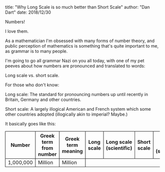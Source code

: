 title: "Why Long Scale is so much better than Short Scale"
author: "Dan Dart"
date: 2018/12/30

<style>.table { width: 100%; } .table tr:odd { background-color: #eee;} .table td, th { border: 1px solid black; </style>  Numbers!

I love them.

As a mathematician I'm obsessed with many forms of number theory, and public perception of mathematics is something that's quite important to me, as grammar is to many people.

I'm going to go all grammar Nazi on you all today, with one of my pet peeves about how numbers are pronounced and translated to words:

Long scale vs. short scale.

For those who don't know:

Long scale: The standard for pronouncing numbers up until recently in Britain, Germany and other countries.

Short scale: A largely illogical American and French system which some other countries adopted (illogically akin to imperial? Maybe.)

It basically goes like this:

<table class="table"><thead><tr><th>Number</th><th>Greek term from number</th><th>Greek term meaning</th><th>Long scale</th><th>Long scale (scientific)</th><th>Short scale</th><th>Short scale (scientific)</th></tr></thead><tbody><tr><td>1,000,000</td><td>Million</td><td>Million</td> </tr></tbody></table>



